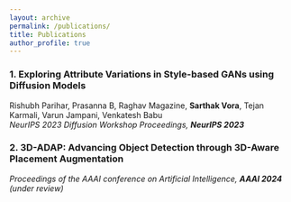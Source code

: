 ```yaml
---
layout: archive
permalink: /publications/
title: Publications
author_profile: true
---
```


### 1. Exploring Attribute Variations in Style-based GANs using Diffusion Models 
Rishubh Parihar, Prasanna B, Raghav Magazine, **Sarthak Vora**, Tejan Karmali, Varun Jampani, Venkatesh Babu \
_NeurIPS 2023 Diffusion Workshop Proceedings, **NeurIPS 2023**_  

### 2. 3D-ADAP: Advancing Object Detection through 3D-Aware Placement Augmentation
_Proceedings of the AAAI conference on Artificial Intelligence, **AAAI 2024** (under review)_

